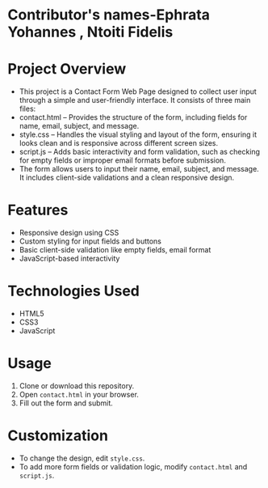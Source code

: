 # Contributor's names-Ephrata Yohannes , Ntoiti Fidelis

# Project Overview
- This project is a Contact Form Web Page designed to collect user input through a simple and user-friendly interface. It consists of three main files:
- contact.html – Provides the structure of the form, including fields for name, email, subject, and message.
- style.css – Handles the visual styling and layout of the form, ensuring it looks clean and is responsive across different screen sizes.
- script.js – Adds basic interactivity and form validation, such as checking for empty fields or improper email formats before submission.
- The form allows users to input their name, email, subject, and message.  It includes client-side validations and a clean responsive design.


# Features

- Responsive design using CSS
- Custom styling for input fields and buttons
- Basic client-side validation like empty fields, email format
- JavaScript-based interactivity

# Technologies Used

- HTML5
- CSS3
- JavaScript 

# Usage

1. Clone or download this repository.
2. Open `contact.html` in your browser.
3. Fill out the form and submit.

#  Customization

- To change the design, edit `style.css`.
- To add more form fields or validation logic, modify `contact.html` and `script.js`.
 




